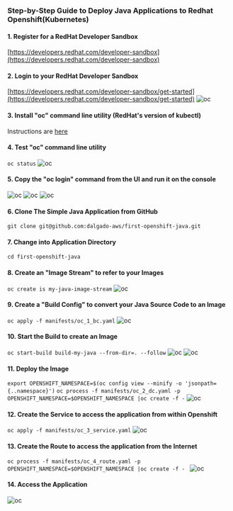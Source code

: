 ### Step-by-Step Guide to Deploy Java Applications to Redhat Openshift(Kubernetes)

#### 1. Register for a RedHat Developer Sandbox
[https://developers.redhat.com/developer-sandbox](https://developers.redhat.com/developer-sandbox)

#### 2. Login to your RedHat Developer Sandbox
[https://developers.redhat.com/developer-sandbox/get-started](https://developers.redhat.com/developer-sandbox/get-started)
![oc](https://raw.githubusercontent.com/dalgado-aws/BlogPosts/master/img/openshift/01_get_started_with_redhat_developer_sandbox.png)

#### 3. Install "oc" command line utility (RedHat's version of kubectl)
Instructions are [here](https://docs.openshift.com/container-platform/4.8/cli_reference/openshift_cli/getting-started-cli.html)

#### 4. Test "oc" command line utility
`oc status`
![oc](https://raw.githubusercontent.com/dalgado-aws/BlogPosts/master/img/openshift/02_oc_status.png)

#### 5. Copy the "oc  login" command from the UI and run it on the console
![oc](https://raw.githubusercontent.com/dalgado-aws/BlogPosts/master/img/openshift/03_copy_oc_login_command.png)
![oc](https://raw.githubusercontent.com/dalgado-aws/BlogPosts/master/img/openshift/04_copy_oc_login_command.png)
![oc](https://raw.githubusercontent.com/dalgado-aws/BlogPosts/master/img/openshift/05_copy_oc_login_command.png)

#### 6. Clone The Simple Java Application from GitHub
`git clone git@github.com:dalgado-aws/first-openshift-java.git`

#### 7. Change into Application Directory
`cd first-openshift-java`

#### 8. Create an "Image Stream" to refer to your Images
`oc create is my-java-image-stream`
![oc](https://raw.githubusercontent.com/dalgado-aws/BlogPosts/master/img/openshift/07_create_image_stream.png)

#### 9. Create a "Build Config" to convert your Java Source Code to an Image
`oc apply -f manifests/oc_1_bc.yaml`
![oc](https://raw.githubusercontent.com/dalgado-aws/BlogPosts/master/img/openshift/08_create_build_config.png)

#### 10. Start the Build to create an Image
`oc start-build build-my-java --from-dir=. --follow`
![oc](https://raw.githubusercontent.com/dalgado-aws/BlogPosts/master/img/openshift/09_start_build_config.png)
![oc](https://raw.githubusercontent.com/dalgado-aws/BlogPosts/master/img/openshift/10_start_build_config.png)

#### 11. Deploy the Image
`export OPENSHIFT_NAMESPACE=$(oc config view --minify -o 'jsonpath={..namespace}')`
`oc process -f manifests/oc_2_dc.yaml -p OPENSHIFT_NAMESPACE=$OPENSHIFT_NAMESPACE |oc create -f -`
![oc](https://raw.githubusercontent.com/dalgado-aws/BlogPosts/master/img/openshift/11_deploy_build.png)

#### 12. Create the Service to access the application from within Openshift
`oc apply -f manifests/oc_3_service.yaml`
![oc](https://raw.githubusercontent.com/dalgado-aws/BlogPosts/master/img/openshift/12_create_service.png)

#### 13. Create the Route to access the application from the Internet
`oc process -f manifests/oc_4_route.yaml -p OPENSHIFT_NAMESPACE=$OPENSHIFT_NAMESPACE |oc create -f - `
![oc](https://raw.githubusercontent.com/dalgado-aws/BlogPosts/master/img/openshift/13_create_route.png)

#### 14. Access the Application
![oc](https://raw.githubusercontent.com/dalgado-aws/BlogPosts/master/img/openshift/14_access_route.png)
